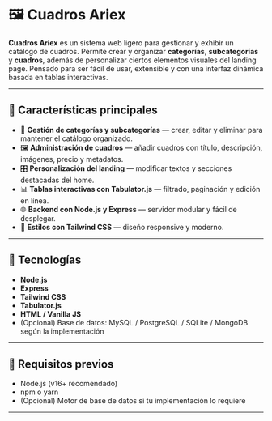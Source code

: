 # 🖼️ Cuadros Ariex

**Cuadros Ariex** es un sistema web ligero para gestionar y exhibir un catálogo de cuadros. Permite crear y organizar **categorías**, **subcategorías** y **cuadros**, además de personalizar ciertos elementos visuales del landing page. Pensado para ser fácil de usar, extensible y con una interfaz dinámica basada en tablas interactivas.

---

## 🚀 Características principales

- 📂 **Gestión de categorías y subcategorías** — crear, editar y eliminar para mantener el catálogo organizado.  
- 🖼️ **Administración de cuadros** — añadir cuadros con título, descripción, imágenes, precio y metadatos.  
- 🎛️ **Personalización del landing** — modificar textos y secciones destacadas del home.  
- 📊 **Tablas interactivas con Tabulator.js** — filtrado, paginación y edición en línea.  
- 🌐 **Backend con Node.js y Express** — servidor modular y fácil de desplegar.  
- 💅 **Estilos con Tailwind CSS** — diseño responsive y moderno.

---

## 🧩 Tecnologías

- **Node.js**  
- **Express**  
- **Tailwind CSS**  
- **Tabulator.js**  
- **HTML / Vanilla JS**  
- (Opcional) Base de datos: MySQL / PostgreSQL / SQLite / MongoDB según la implementación

---

## 🔧 Requisitos previos

- Node.js (v16+ recomendado)  
- npm o yarn  
- (Opcional) Motor de base de datos si tu implementación lo requiere

---



